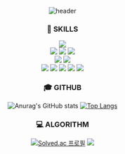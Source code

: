 <div align="center">

![header](https://capsule-render.vercel.app/api?type=cylinder&color=000000&height=150&section=header&text=PRITRAS&fontColor=ffffff&fontSize=70&animation=fadeIn&fontAlignY=55)
 
### :hammer: SKILLS

 
<img src="https://img.shields.io/badge/MySQL-4479A1?style=for-the-badge&logo=MySQL&logoColor=white">
<br>
<img src="https://img.shields.io/badge/JavaScript-F7DF1E?style=for-the-badge&logo=JavaScript&logoColor=white">
<img src="https://img.shields.io/badge/HTML5-E34F26?style=for-the-badge&logo=HTML5&logoColor=white">
<img src="https://img.shields.io/badge/CSS3-1572B6?style=for-the-badge&logo=CSS3&logoColor=white"> 
<br>
<img src="https://img.shields.io/badge/Vue-1572B6?style=for-the-badge&logoColor=white"> 
<img src="https://img.shields.io/badge/ReactNative-61DAFB?style=for-the-badge&logo=React&logoColor=white"> 
<br>
<img src="https://img.shields.io/badge/.NET-512BD4?style=for-the-badge&logo=dotenv&logoColor=white">
<img src="https://img.shields.io/badge/MySQL-4479A1?style=for-the-badge&logo=MySQL&logoColor=white">
<img src="https://img.shields.io/badge/Eclipse-2C2255?style=for-the-badge&logo=Eclipse%20IDE&logoColor=white">
<img src="https://img.shields.io/badge/github-181717?style=for-the-badge&logo=github&logoColor=white">
<img src="https://img.shields.io/badge/VSCode-007ACC?style=for-the-badge&logo=VisualStudioCode&logoColor=white">
	
### :mortar_board: GITHUB


![Anurag's GitHub stats](https://github-readme-stats.vercel.app/api?username=primero-pjh&show_icons=true&theme=radical)
[![Top Langs](https://github-readme-stats.vercel.app/api/top-langs/?username=primero-pjh&layout=compact&theme=dracula)](https://github.com/metleeha)


 ### :computer: ALGORITHM

[![Solved.ac 프로필](http://mazassumnida.wtf/api/v2/generate_badge?boj=raffine_adm)](https://solved.ac/raffine_adm)
<img src="http://mazandi.herokuapp.com/api?handle=raffine_adm&theme=warm"/>

 </div>

